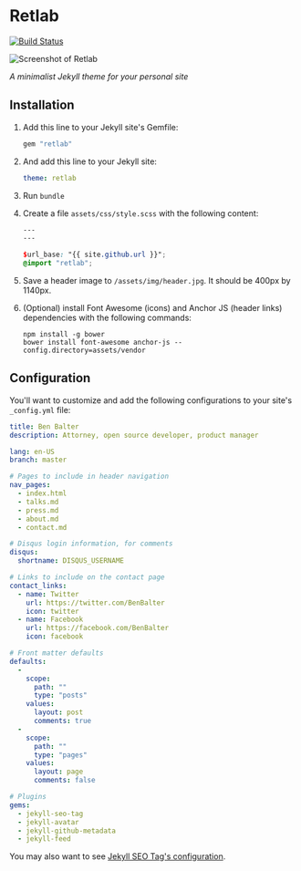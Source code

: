 # Retlab

[![Build Status](https://travis-ci.org/benbalter/retlab.svg?branch=master)](https://travis-ci.org/benbalter/retlab)

![Screenshot of Retlab](screenshot.png)

*A minimalist Jekyll theme for your personal site*

## Installation

1. Add this line to your Jekyll site's Gemfile:

   ```ruby
   gem "retlab"
   ```

2. And add this line to your Jekyll site:

   ```yaml
   theme: retlab
   ```

3. Run `bundle`
4. Create a file `assets/css/style.scss` with the following content:

   ```scss
   ---
   ---

   $url_base: "{{ site.github.url }}";
   @import "retlab";
   ```

5. Save a header image to `/assets/img/header.jpg`. It should be 400px by 1140px.
6. (Optional) install Font Awesome (icons) and Anchor JS (header links) dependencies with the following commands:

   ```
   npm install -g bower
   bower install font-awesome anchor-js --config.directory=assets/vendor
   ```

## Configuration

You'll want to customize and add the following configurations to your site's `_config.yml` file:

```yml
title: Ben Balter
description: Attorney, open source developer, product manager

lang: en-US
branch: master

# Pages to include in header navigation
nav_pages:
  - index.html
  - talks.md
  - press.md
  - about.md
  - contact.md

# Disqus login information, for comments
disqus:
  shortname: DISQUS_USERNAME

# Links to include on the contact page
contact_links:
  - name: Twitter
    url: https://twitter.com/BenBalter
    icon: twitter
  - name: Facebook
    url: https://facebook.com/BenBalter
    icon: facebook

# Front matter defaults
defaults:
  -
    scope:
      path: ""
      type: "posts"
    values:
      layout: post
      comments: true
  -
    scope:
      path: ""
      type: "pages"
    values:
      layout: page
      comments: false

# Plugins
gems:
  - jekyll-seo-tag
  - jekyll-avatar
  - jekyll-github-metadata
  - jekyll-feed
```

You may also want to see [Jekyll SEO Tag's configuration](https://github.com/jekyll/jekyll-seo-tag).
